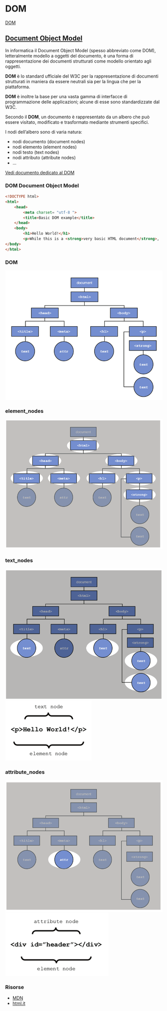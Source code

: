 # **DOM** 

[DOM](https://raw.githubusercontent.com/maboglia/Fondamenti/master/img/HTML_DOM.png)

## [Document Object Model](https://it.wikipedia.org/wiki/Document_Object_Model)

In informatica il Document Object Model (spesso abbreviato come DOM), letteralmente modello a oggetti del documento, è una forma di rappresentazione dei documenti strutturati come modello orientato agli oggetti.

**DOM** è lo standard ufficiale del W3C per la rappresentazione di documenti strutturati in maniera da essere neutrali sia per la lingua che per la piattaforma. 

**DOM** è inoltre la base per una vasta gamma di interfacce di programmazione delle applicazioni; alcune di esse sono standardizzate dal W3C.

Secondo il **DOM**, un documento è rappresentato da un albero che può essere visitato, modificato e trasformato mediante strumenti specifici.

I nodi dell’albero sono di varia natura:

* nodi documento (document nodes)
* nodi elemento (element nodes)
* nodi testo (text nodes)
* nodi attributo (attribute nodes)
* ...

[Vedi documento dedicato al DOM](http://moodle.its-ictpiemonte.it/pluginfile.php/2353/mod_resource/content/1/2016_webstandard2_DOM.pdf)



### DOM Document Object Model

```html
<!DOCTYPE html>
<html>
	<head>
		<meta charset= "utf-8 ">
		<title>Basic DOM example</title>
	</head>
	<body>
		<h1>Hello World!</h1>
		<p>While this is a <strong>very basic HTML document</strong>, 		it actually serves as a detailed example of the document object 			model.</p>
</body>
</html>
```

### DOM
![DOM](https://raw.githubusercontent.com/maboglia/Fondamenti/master/img/DOM.png)
### element_nodes
![element_nodes](https://raw.githubusercontent.com/maboglia/Fondamenti/master/img/element_nodes.png)
### text_nodes
![text_nodes](https://raw.githubusercontent.com/maboglia/Fondamenti/master/img/text_nodes.png)
![text_nodes](https://raw.githubusercontent.com/maboglia/Fondamenti/master/img/text_nodes_code.png)
### attribute_nodes
![attribute_nodes](https://raw.githubusercontent.com/maboglia/Fondamenti/master/img/attribute_nodes.png)
![attribute_nodes](https://raw.githubusercontent.com/maboglia/Fondamenti/master/img/attribute_nodes_code.png)


### Risorse

* [MDN](https://developer.mozilla.org/en-US/docs/Web/API/Document_Object_Model)
* [html.it](https://www.html.it/guide/guida-dom/)
